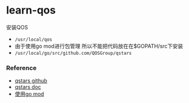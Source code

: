 # learn-qos

安装QOS
- `/usr/local/qos`
- 由于使用go mod进行包管理 所以不能把代码放在在$GOPATH/src下安装
- `/usr/local/go/src/github.com/QOSGroup/qstars`


### Reference
- [qstars github](https://github.com/QOSGroup/qstars)
- [qstars doc](https://github.com/QOSGroup/qstars/blob/master/docs/)
- [使用go mod](https://ieevee.com/tech/2018/08/28/go-modules.html)

